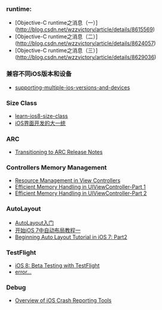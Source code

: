 
### runtime:
* [Objective-C runtime之消息（一）] (http://blog.csdn.net/wzzvictory/article/details/8615569)
* [Objective-C runtime之消息（二）] (http://blog.csdn.net/wzzvictory/article/details/8624057)
* [Objective-C runtime之消息（三）] (http://blog.csdn.net/wzzvictory/article/details/8629036)

### 兼容不同iOS版本和设备
* [supporting-multiple-ios-versions-and-devices](http://www.raywenderlich.com/42591/supporting-multiple-ios-versions-and-devices)

### Size Class
* [learn-ios8-size-class](http://blog.callmewhy.com/2014/09/12/learn-ios8-size-class/)
* [iOS界面开发的大一统](http://onevcat.com/2014/07/ios-ui-unique/)

### ARC
* [Transitioning to ARC Release Notes](https://developer.apple.com/library/mac/releasenotes/ObjectiveC/RN-TransitioningToARC/Introduction/Introduction.html#//apple_ref/doc/uid/TP40011226)

### Controllers Memory Management
* [Resource Management in View Controllers](https://developer.apple.com/library/ios/featuredarticles/ViewControllerPGforiPhoneOS/ViewLoadingandUnloading/ViewLoadingandUnloading.html)
* [Efficient Memory Handling in UIViewController-Part 1](http://iphone2020.wordpress.com/2010/05/30/efficient-memory-handling-in-uiviewcontroller-part-1/)
* [Efficient Memory Handling in UIViewController-Part 2](http://iphone2020.wordpress.com/2010/05/30/efficient-memory-handling-in-uiviewcontroller-part-2/)


### AutoLayout

* [AutoLayout入门](http://blog.csdn.net/sxfcct/article/details/8776928)
* [开始iOS 7中自动布局教程一](http://www.cocoachina.com/industry/20131203/7462.html)
* [Beginning Auto Layout Tutorial in iOS 7: Part2](http://www.raywenderlich.com/50319/beginning-auto-layout-tutorial-in-ios-7-part-2)

### TestFlight

* [iOS 8: Beta Testing with TestFlight](http://code.tutsplus.com/tutorials/ios-8-beta-testing-with-testflight--cms-22224)
* [error...](http://help.testflightapp.com/customer/portal/articles/829652-received-an-unable-to-download-application-message-what-does-this-mean-)


### Debug

* [Overview of iOS Crash Reporting Tools](http://www.raywenderlich.com/33669/overview-of-ios-crash-reporting-tools-part-1)
